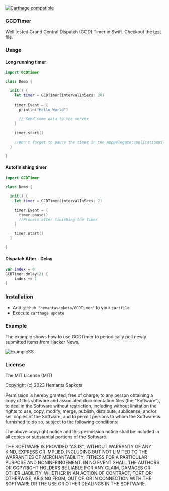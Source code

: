 [![Carthage compatible](https://img.shields.io/badge/Carthage-compatible-4BC51D.svg?style=flat)](https://github.com/Carthage/Carthage)

### GCDTimer ###
Well tested Grand Central Dispatch (GCD) Timer in Swift. Checkout the [test](GCDTimerTests/GCDTimerTests.swift) file.

### Usage ###

#### Long running timer ####
```swift
import GCDTimer

class Demo {

  init() {
    let timer = GCDTimer(intervalInSecs: 20)
    
    timer.Event = {
      println("Hello World")
      
      // Send some data to the server
    }
    
    timer.start()
    
    //Don't forget to pause the timer in the AppDelegate:applicationWillResignActive(application: UIApplication) method.
  }

}

```

#### Autofinishing timer ####

```swift
import GCDTimer

class Demo {

  init() {
    let timer = GCDTimer(intervalInSecs: 2)
    
    timer.Event = {
      timer.pause()
      //Process after finishing the timer
    }
    
    timer.start()
  }
  
}
```

#### Dispatch After - Delay ####

```swift
var index = 0
GCDTimer.delay(2) {
    index += 1
}
```

### Installation ###

* Add ```github "hemantasapkota/GCDTimer"``` to your ```cartfile```
* Execute ```carthage update```

### Example ###
The example shows how to use GCDTimer to periodically poll newly submitted items from Hacker News.

![ExampleSS](Example/GCDTimerExample/ExampleSS.png)

### License ###
The MIT License (MIT)

Copyright (c) 2023 Hemanta Sapkota

Permission is hereby granted, free of charge, to any person obtaining a copy
of this software and associated documentation files (the "Software"), to deal
in the Software without restriction, including without limitation the rights
to use, copy, modify, merge, publish, distribute, sublicense, and/or sell
copies of the Software, and to permit persons to whom the Software is
furnished to do so, subject to the following conditions:

The above copyright notice and this permission notice shall be included in all
copies or substantial portions of the Software.

THE SOFTWARE IS PROVIDED "AS IS", WITHOUT WARRANTY OF ANY KIND, EXPRESS OR
IMPLIED, INCLUDING BUT NOT LIMITED TO THE WARRANTIES OF MERCHANTABILITY,
FITNESS FOR A PARTICULAR PURPOSE AND NONINFRINGEMENT. IN NO EVENT SHALL THE
AUTHORS OR COPYRIGHT HOLDERS BE LIABLE FOR ANY CLAIM, DAMAGES OR OTHER
LIABILITY, WHETHER IN AN ACTION OF CONTRACT, TORT OR OTHERWISE, ARISING FROM,
OUT OF OR IN CONNECTION WITH THE SOFTWARE OR THE USE OR OTHER DEALINGS IN THE
SOFTWARE.

